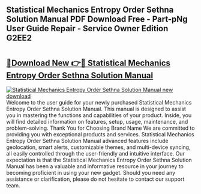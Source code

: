 ## Statistical Mechanics Entropy Order Sethna Solution Manual PDF Download Free - Part-pNg User Guide Repair - Service Owner Edition G2EE2

# <h2><a href="http://bc65914.oget.top/?id=Statistical+Mechanics+Entropy+Order+Sethna+Solution+Manual">🔗Download New 👉🔴 Statistical Mechanics Entropy Order Sethna Solution Manual</a></h2>

[![Statistical Mechanics Entropy Order Sethna Solution Manual new download](https://i.imgur.com/5g1atiW.png)](http://bc65914.oget.top/?id=Statistical+Mechanics+Entropy+Order+Sethna+Solution+Manual)
Welcome to the user guide for your newly purchased Statistical Mechanics Entropy Order Sethna Solution Manual. This manual is designed to assist you in mastering the functions and capabilities of your product. Inside, you will find detailed information on features, setup, usage, maintenance, and problem-solving. Thank You for Choosing Brand Name We are committed to providing you with exceptional products and services. Statistical Mechanics Entropy Order Sethna Solution Manual advanced features include geolocation, smart alerts, customizable themes, and multi-device syncing, all easily controlled through the user-friendly and intuitive interface. Our expectation is that the Statistical Mechanics Entropy Order Sethna Solution Manual has been a valuable and informative resource in your journey to becoming proficient in using your new gadget. Should you need any assistance or clarification, please do not hesitate to contact our support team.
